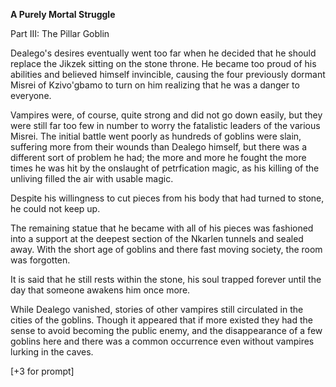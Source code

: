 **A Purely Mortal Struggle**

Part III: The Pillar Goblin

Dealego's desires eventually went too far when he decided that he should replace the Jikzek sitting on the stone throne. He became too proud of his abilities and believed himself invincible, causing the four previously dormant Misrei of Kzivo'gbamo to turn on him realizing that he was a danger to everyone.

Vampires were, of course, quite strong and did not go down easily, but they were still far too few in number to worry the fatalistic leaders of the various Misrei. The initial battle went poorly as hundreds of goblins were slain, suffering more from their wounds than Dealego himself, but there was a different sort of problem he had; the more and more he fought the more times he was hit by the onslaught of petrfication magic, as his killing of the unliving filled the air with usable magic.

Despite his willingness to cut pieces from his body that had turned to stone, he could not keep up.

The remaining statue that he became with all of his pieces was fashioned into a support at the deepest section of the Nkarlen tunnels and sealed away. With the short age of goblins and there fast moving society, the room was forgotten.

It is said that he still rests within the stone, his soul trapped forever until the day that someone awakens him once more.

While Dealego vanished, stories of other vampires still circulated in the cities of the goblins. Though it appeared that if more existed they had the sense to avoid becoming the public enemy, and the disappearance of a few goblins here and there was a common occurrence even without vampires lurking in the caves.

\[+3 for prompt\]
